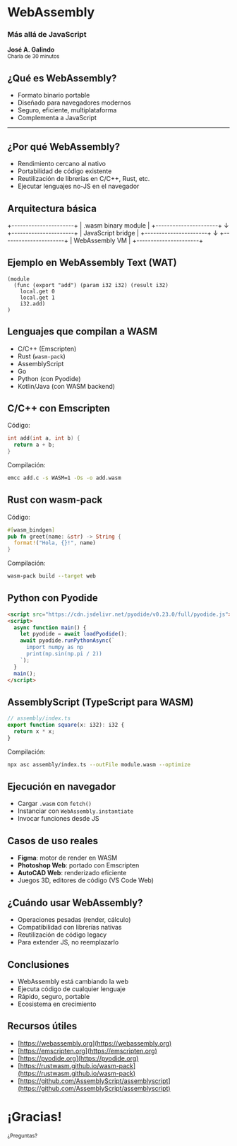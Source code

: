 # WebAssembly  
### Más allá de JavaScript

**José A. Galindo**  
<small>Charla de 30 minutos</small>


## ¿Qué es WebAssembly?

- Formato binario portable
- Diseñado para navegadores modernos
- Seguro, eficiente, multiplataforma
- Complementa a JavaScript

---

## ¿Por qué WebAssembly?

- Rendimiento cercano al nativo
- Portabilidad de código existente
- Reutilización de librerías en C/C++, Rust, etc.
- Ejecutar lenguajes no-JS en el navegador


## Arquitectura básica

+----------------------+
| .wasm binary module  |
+----------------------+
          ↓
+----------------------+
|  JavaScript bridge   |
+----------------------+
          ↓
+----------------------+
|   WebAssembly VM     |
+----------------------+



## Ejemplo en WebAssembly Text (WAT)

```wat
(module
  (func (export "add") (param i32 i32) (result i32)
    local.get 0
    local.get 1
    i32.add)
)
```


## Lenguajes que compilan a WASM

- C/C++ (Emscripten)
- Rust (`wasm-pack`)
- AssemblyScript
- Go
- Python (con Pyodide)
- Kotlin/Java (con WASM backend)


## C/C++ con Emscripten

Código:

```c
int add(int a, int b) {
  return a + b;
}
```

Compilación:

```bash
emcc add.c -s WASM=1 -Os -o add.wasm
```


## Rust con wasm-pack

Código:

```rust
#[wasm_bindgen]
pub fn greet(name: &str) -> String {
  format!("Hola, {}!", name)
}
```

Compilación:

```bash
wasm-pack build --target web
```


## Python con Pyodide

```html
<script src="https://cdn.jsdelivr.net/pyodide/v0.23.0/full/pyodide.js"></script>
<script>
  async function main() {
    let pyodide = await loadPyodide();
    await pyodide.runPythonAsync(`
      import numpy as np
      print(np.sin(np.pi / 2))
    `);
  }
  main();
</script>
```


## AssemblyScript (TypeScript para WASM)

```ts
// assembly/index.ts
export function square(x: i32): i32 {
  return x * x;
}
```

Compilación:

```bash
npx asc assembly/index.ts --outFile module.wasm --optimize
```


## Ejecución en navegador

- Cargar `.wasm` con `fetch()`
- Instanciar con `WebAssembly.instantiate`
- Invocar funciones desde JS


## Casos de uso reales

- **Figma**: motor de render en WASM
- **Photoshop Web**: portado con Emscripten
- **AutoCAD Web**: renderizado eficiente
- Juegos 3D, editores de código (VS Code Web)


## ¿Cuándo usar WebAssembly?

- Operaciones pesadas (render, cálculo)
- Compatibilidad con librerías nativas
- Reutilización de código legacy
- Para extender JS, no reemplazarlo


## Conclusiones

- WebAssembly está cambiando la web
- Ejecuta código de cualquier lenguaje
- Rápido, seguro, portable
- Ecosistema en crecimiento


## Recursos útiles

- [https://webassembly.org](https://webassembly.org)
- [https://emscripten.org](https://emscripten.org)
- [https://pyodide.org](https://pyodide.org)
- [https://rustwasm.github.io/wasm-pack](https://rustwasm.github.io/wasm-pack)
- [https://github.com/AssemblyScript/assemblyscript](https://github.com/AssemblyScript/assemblyscript)


<!-- _class: lead -->

# ¡Gracias!

<small>¿Preguntas?</small>
